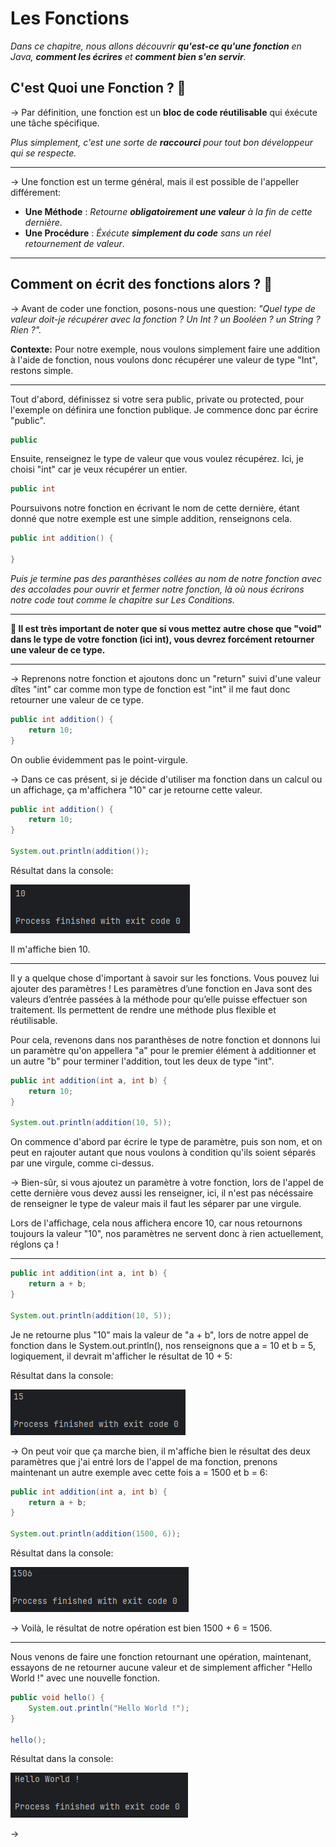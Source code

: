 **Les Fonctions**
=============

_Dans ce chapitre, nous allons découvrir **qu'est-ce qu'une fonction** en Java, **comment les écrires** et **comment bien s'en servir**._

**C'est Quoi une Fonction ? 🤔**
-------------

-> Par définition, une fonction est un **bloc de code réutilisable** qui éxécute une tâche spécifique.

_Plus simplement, c'est une sorte de **raccourci** pour tout bon développeur qui se respecte._

-------------

-> Une fonction est un terme général, mais il est possible de l'appeller différement: 

- **Une Méthode** : _Retourne **obligatoirement une valeur** à la fin de cette dernière_.
- **Une Procédure** : _Éxécute **simplement du code** sans un réel retournement de valeur_.

-------------

**Comment on écrit des fonctions alors ? 🤔**
-------------

-> Avant de coder une fonction, posons-nous une question: _"Quel type de valeur doit-je récupérer avec la fonction ? Un Int ? un Booléen ? un String ? Rien ?"._

**Contexte:** Pour notre exemple, nous voulons simplement faire une addition à l'aide de fonction, nous voulons donc récupérer une valeur de type "Int", restons simple.

-------------

Tout d'abord, définissez si votre sera public, private ou protected, pour l'exemple on définira une fonction publique. Je commence donc par écrire "public".

``` java
public
```

Ensuite, renseignez le type de valeur que vous voulez récupérez. Ici, je choisi "int" car je veux récupérer un entier.

``` java
public int
```

Poursuivons notre fonction en écrivant le nom de cette dernière, étant donné que notre exemple est une simple addition, renseignons cela.

``` java
public int addition() {

}
```
_Puis je termine pas des paranthèses collées au nom de notre fonction avec des accolades pour ouvrir et fermer notre fonction, là où nous écrirons notre code tout comme le chapitre sur Les Conditions._

-------------

**🔴 Il est très important de noter que si vous mettez autre chose que "void" dans le type de votre fonction (ici int), vous devrez forcément retourner une valeur de ce type.**

-------------

-> Reprenons notre fonction et ajoutons donc un "return" suivi d'une valeur dîtes "int" car comme mon type de fonction est "int" il me faut donc retourner une valeur de ce type.

``` java
public int addition() {
    return 10;
}
```
On oublie évidemment pas le point-virgule.

-> Dans ce cas présent, si je décide d'utiliser ma fonction dans un calcul ou un affichage, ça m'affichera "10" car je retourne cette valeur.

``` java
public int addition() {
    return 10;
}

System.out.println(addition());
```
Résultat dans la console:

![Résultat de l'exécution](java_fonction_1.png)

Il m'affiche bien 10.

-------------

Il y a quelque chose d'important à savoir sur les fonctions. Vous pouvez lui ajouter des paramètres ! 
Les paramètres d’une fonction en Java sont des valeurs d’entrée passées à la méthode pour qu’elle puisse effectuer son traitement. Ils permettent de rendre une méthode plus flexible et réutilisable.

Pour cela, revenons dans nos paranthèses de notre fonction et donnons lui un paramètre qu'on appellera "a" pour le premier élément à additionner et un autre "b" pour terminer l'addition, tout les deux de type "int".

``` java
public int addition(int a, int b) {
    return 10;
}

System.out.println(addition(10, 5));
```
On commence d'abord par écrire le type de paramètre, puis son nom, et on peut en rajouter autant que nous voulons à condition qu'ils soient séparés par une virgule, comme ci-dessus.

-> Bien-sûr, si vous ajoutez un paramètre à votre fonction, lors de l'appel de cette dernière vous devez aussi les renseigner, ici, il n'est pas nécéssaire de renseigner le type de valeur mais il faut les séparer par une virgule.

Lors de l'affichage, cela nous affichera encore 10, car nous retournons toujours la valeur "10", nos paramètres ne servent donc à rien actuellement, réglons ça !

-------------

``` java
public int addition(int a, int b) {
    return a + b;
}

System.out.println(addition(10, 5));
```
Je ne retourne plus "10" mais la valeur de "a + b", lors de notre appel de fonction dans le System.out.println(), nos renseignons que a = 10 et b = 5, logiquement, il devrait m'afficher le résultat de 10 + 5:

Résultat dans la console:

![Résultat de l'exécution](java_fonction_2.png)

-> On peut voir que ça marche bien, il m'affiche bien le résultat des deux paramètres que j'ai entré lors de l'appel de ma fonction, prenons maintenant un autre exemple avec cette fois a = 1500 et b = 6:

``` java
public int addition(int a, int b) {
    return a + b;
}

System.out.println(addition(1500, 6));
```
Résultat dans la console:

![Résultat de l'exécution](java_fonction_3.png)

-> Voilà, le résultat de notre opération est bien 1500 + 6 = 1506.

-------------
Nous venons de faire une fonction retournant une opération, maintenant, essayons de ne retourner aucune valeur et de simplement afficher "Hello World !" avec une nouvelle fonction.

``` java
public void hello() {
    System.out.println("Hello World !");
}

hello();
```
Résultat dans la console:

![Résultat de l'exécution](java_fonction_4.png)

-> 









